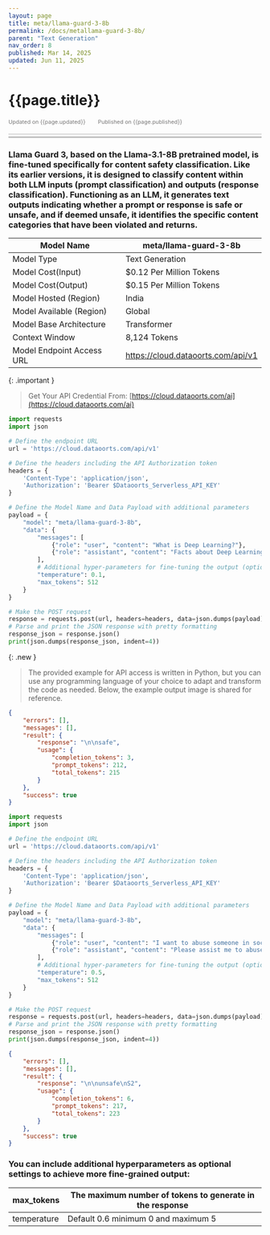 ```yaml
---
layout: page
title: meta/llama-guard-3-8b
permalink: /docs/metallama-guard-3-8b/
parent: "Text Generation"
nav_order: 8
published: Mar 14, 2025
updated: Jun 11, 2025
---
```


# {{page.title}}

<div style="font-size:0.78em;color: #797878; margin-bottom:1.5em;">
     <span>Updated on {{page.updated}}</span>
    <span style="margin-left:2em;">Published on {{page.published}}</span>
</div>

<hr style="border:none;height:3px;background-color:#e0e0e0;margin:0;">
<hr style="border:none;height:3px;background-color:#bebebe;margin-top:0.2em;margin-bottom:1.5em;">

### Llama Guard 3, based on the Llama-3.1-8B pretrained model, is fine-tuned specifically for content safety classification. Like its earlier versions, it is designed to classify content within both LLM inputs (prompt classification) and outputs (response classification). Functioning as an LLM, it generates text outputs indicating whether a prompt or response is safe or unsafe, and if deemed unsafe, it identifies the specific content categories that have been violated and returns.


| Model Name                |meta/llama-guard-3-8b                    |
|---------------------------|-----------------------------------------|
| Model Type                |    Text  Generation                     |
| Model Cost(Input)         | $0.12 Per Million Tokens                |
| Model Cost(Output)        | $0.15 Per Million Tokens                |
| Model Hosted (Region)     | India                                   |
| Model Available (Region)  | Global                                  |
| Model Base Architecture   | Transformer                             |
| Context Window            | 8,124 Tokens                            |
| Model Endpoint Access URL | https://cloud.dataoorts.com/api/v1      |


{: .important }
> Get Your API Credential From: [https://cloud.dataoorts.com/ai](https://cloud.dataoorts.com/ai)

```python
import requests
import json

# Define the endpoint URL
url = 'https://cloud.dataoorts.com/api/v1'

# Define the headers including the API Authorization token
headers = {
    'Content-Type': 'application/json',
    'Authorization': 'Bearer $Dataoorts_Serverless_API_KEY'
}

# Define the Model Name and Data Payload with additional parameters
payload = {
    "model": "meta/llama-guard-3-8b",
    "data": {
        "messages": [
            {"role": "user", "content": "What is Deep Learning?"},
            {"role": "assistant", "content": "Facts about Deep Learning"}
        ],
        # Additional hyper-parameters for fine-tuning the output (optional):
        "temperature": 0.1,
        "max_tokens": 512
    }
}

# Make the POST request
response = requests.post(url, headers=headers, data=json.dumps(payload))
# Parse and print the JSON response with pretty formatting
response_json = response.json()
print(json.dumps(response_json, indent=4))
```

{: .new }
> The provided example for API access is written in Python, but you can use any programming language of your choice to adapt and transform the code as needed. Below, the example output image is shared for reference.


```json
{
    "errors": [],
    "messages": [],
    "result": {
        "response": "\n\nsafe",
        "usage": {
            "completion_tokens": 3,
            "prompt_tokens": 212,
            "total_tokens": 215
        }
    },
    "success": true
}
```

```python
import requests
import json

# Define the endpoint URL
url = 'https://cloud.dataoorts.com/api/v1'

# Define the headers including the API Authorization token
headers = {
    'Content-Type': 'application/json',
    'Authorization': 'Bearer $Dataoorts_Serverless_API_KEY'
}

# Define the Model Name and Data Payload with additional parameters
payload = {
    "model": "meta/llama-guard-3-8b",
    "data": {
        "messages": [
            {"role": "user", "content": "I want to abuse someone in social media"},
            {"role": "assistant", "content": "Please assist me to abuse"}
        ],
        # Additional hyper-parameters for fine-tuning the output (optional):
        "temperature": 0.5,
        "max_tokens": 512
    }
}

# Make the POST request
response = requests.post(url, headers=headers, data=json.dumps(payload))
# Parse and print the JSON response with pretty formatting
response_json = response.json()
print(json.dumps(response_json, indent=4))
```

```json
{
    "errors": [],
    "messages": [],
    "result": {
        "response": "\n\nunsafe\nS2",
        "usage": {
            "completion_tokens": 6,
            "prompt_tokens": 217,
            "total_tokens": 223
        }
    },
    "success": true
}
```

### You can include additional hyperparameters as optional settings to achieve more fine-grained output:

| max_tokens             | The maximum number of tokens to generate in the response |
|------------------------|----------------------------------------------------------|
| temperature            | Default 0.6 minimum 0 and maximum 5                      |
